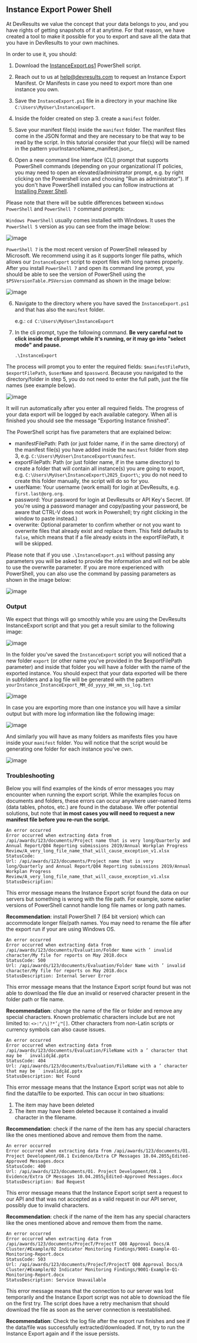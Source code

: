 ## Instance Export Power Shell

At DevResults we value the concept that your data belongs to _you_, and you have rights of getting snapshots of it at anytime. For that reason, we have created a tool to make it possible for you to export and save all the data that you have in DevResults to your own machines.

In order to use it, you should:

1. Download the [InstanceExport.ps1](https://github.com/DevResults/DevResultsTools/releases/download/1.0.3/InstanceExport.ps1) PowerShell script.

2. Reach out to us at help@devresults.com to request an Instance Export Manifest. Or Manifests in case you need to export more than one instance you own.

3. Save the `InstanceExport.ps1` file in a directory in your machine like `C:\Users\MyUser\InstanceExport`.

4. Inside the folder created on step 3. create a `manifest` folder. 

5. Save your manifest file(s) inside the `manifest` folder. The manifest files come in the JSON format and they are necessary to be that way to be read by the script. In this tutorial consider that your file(s) will be named in the pattern yourInstanceName_manifest.json_.

4. Open a new command line interface (CLI) prompt that supports PowerShell commands (depending on your organizational IT policies, you may need to open an elevated/administrator prompt, e.g. by right clicking on the Powershell icon and choosing "Run as administrator"). If you don't have PowerShell installed you can follow instructions at [Installing Power Shell](https://learn.microsoft.com/en-us/powershell/scripting/install/installing-powershell-on-windows?view=powershell-7.5).

Please note that there will be subtle differences between `Windows PowerShell` and `PowerShell 7` command prompts:

`Windows PowerShell` usually comes installed with Windows. It uses the `PowerShell 5` version as you can see from the image below:

![image](https://github.com/user-attachments/assets/3f61a5d3-8b95-43cb-b85d-d030b598aa1f)

`PowerShell 7` is the most recent version of PowerShell released by Microsoft. We recommend using it as it supports longer file paths, which allows our `InstanceExport` script to export files with long names properly. After you install `PowerShell 7` and open its command line prompt, you should be able to see the version of PowerShell using the `$PSVersionTable.PSVersion` command as shown in the image below:

![image](https://github.com/user-attachments/assets/9e7449fb-fe9d-414c-8b93-eaaf7f4ded0b)

6. Navigate to the directory where you have saved the `InstanceExport.ps1` and that has also the `manifest` folder.

   e.g.: `cd C:\Users\MyUser\InstanceExport`

6. In the cli prompt, type the following command. **Be very careful not to click inside the cli prompt while it's running, or it may go into "select mode" and pause.**

   `.\InstanceExport`

The process will prompt you to enter the required fields: `$manifestFilePath`, `$exportFilePath`, `$userName` and `$password`. Because you navigated to the directory/folder in step 5, you do not need to enter the full path, just the file names (see example below).

![image](https://github.com/user-attachments/assets/eca84717-d4b1-40a6-a8ef-415f11bdc546)

It will run automatically after you enter all required fields. The progress of your data export will be logged by each available category. When all is finished you should see the message "Exporting Instance finished".

The PowerShell script has five parameters that are explained below:

- manifestFilePath: Path (or just folder name, if in the same directory) of the manifest file(s) you have added inside the `manifest` folder from step 3, e.g. `C:\Users\MyUser\InstanceExport\manifest`.
- exportFilePath: Path (or just folder name, if in the same directory) to create a folder that will contain all instance(s) you are going to export, e.g. `C:\Users\MyUser\InstanceExport\2025_Export\`; you do not need to create this folder manually, the script will do so for you.
- userName: Your username (work email) for login at DevResults, e.g. `first.last@org.org`.
- password: Your password for login at DevResults or API Key's Secret. (If you're using a password manager and copy/pasting your password, be aware that CTRL-V does not work in Powershell; try right clicking in the window to paste instead.)
- overwrite: Optional parameter to confirm whether or not you want to overwrite files that already exist and replace them. This field defaults to `false`, which means that if a file already exists in the exportFilePath, it will be skipped.

Please note that if you use `.\InstanceExport.ps1` without passing any parameters you will be asked to provide the information and will not be able to use the overwrite parameter. If you are more experienced with PowerShell, you can also use the command by passing parameters as shown in the image below:

![image](https://github.com/user-attachments/assets/de040cf5-f268-4316-8ef5-2276b1e72648)

### Output
We expect that things will go smoothly while you are using the DevResults InstanceExport script and that you get a result similar to the following image:

![image](https://github.com/user-attachments/assets/0af5a12c-4c5e-4fc2-b737-1901d2d5739f)

In the folder you've saved the `InstanceExport` script you will noticed that a new folder `export` (or other name you've provided in the $exportFilePath parameter) and inside that folder you will have a folder with the name of the exported instance. You should expect that your data exported will be there in subfolders and a log file will be generated with the pattern `yourInstance_InstanceExport_MM_dd_yyyy_HH_mm_ss_log.txt`

![image](https://github.com/user-attachments/assets/2078418b-77ea-4131-9f4a-3f075cc3b300)

In case you are exporting more than one instance you will have a similar output but with more log information like the following image:

![image](https://github.com/user-attachments/assets/9f425cd6-34b2-449a-af71-bdc2de9bae6d)

And similarly you will have as many folders as manifests files you have inside your `manifest` folder. You will notice that the script would be generating one folder for each instance you've own.

![image](https://github.com/user-attachments/assets/be64f831-f668-45e0-aceb-7bb1d153e0b4)


### Troubleshooting

Below you will find examples of the kinds of error messages you may encounter when running the export script. While the examples focus on documents and folders, these errors can occur anywhere user-named items (data tables, photos, etc.) are found in the database. We offer potential solutions, but note that **in most cases you will need to request a new manifest file before you re-run the script.**

```
An error occurred
Error occurred when extracting data from /api/awards/123/documents/Project name that is very long/Quarterly and Annual Report/Q04 Reporting submissions 2019/Annual Workplan Progress Review/A_very_long_file_name_that_will_cause_exception_v1.xlsx
StatusCode:
Url: /api/awards/123/documents/Project name that is very long/Quarterly and Annual Report/Q04 Reporting submissions 2019/Annual Workplan Progress Review/A_very_long_file_name_that_will_cause_exception_v1.xlsx
StatusDescription:
```

This error message means the Instance Export script found the data on our servers but something is wrong with the file path. For example, some earlier versions of PowerShell cannot handle long file names or long path names. 

**Recommendation**: install PowerShell 7 (64 bit version) which can accommodate longer file/path names. You may need to rename the file after the export run if your are using Windows OS.

```
An error occurred
Error occurred when extracting data from /api/awards/123/documents/Evaluation/Folder Name with ’ invalid character/My file for reports on May 2018.docx
StatusCode: 500
Url: /api/awards/123/documents/Evaluation/Folder Name with ’ invalid character/My file for reports on May 2018.docx
StatusDescription: Internal Server Error
```

This error message means that the Instance Export script found but was not able to download the file due an invalid or reserved character present in the folder path or file name. 

**Recommendation**: change the name of the file or folder and remove any special characters. Known problematic characters include but are not limited to: `<>:"/\|?*’¿™[]`. Other characters from non-Latin scripts or currency symbols can also cause issues.

```
An error occurred
Error occurred when extracting data from /api/awards/123/documents/Evaluation/FileName with a ’ character that may be ´ invalidçã£.pptx
StatusCode: 404
Url: /api/awards/123/documents/Evaluation/FileName with a ’ character that may be ´ invalidçã£.pptx
StatusDescription: Not Found
```

This error message means that the Instance Export script was not able to find the data/file to be exported. This can occur in two situations: 

1. The item may have been deleted
2. The item may have been deleted because it contained a invalid character in the filename. 

**Recommendation**: check if the name of the item has any special characters like the ones mentioned above and remove them from the name.

```
An error occurred
Error occurred when extracting data from /api/awards/123/documents/O1. Project Development/O8.1 Evidence/Extra CP Messages 10.04.2055¿Edited-Approved Messages.docx
StatusCode: 400
Url: /api/awards/123/documents/O1. Project Development/O8.1 Evidence/Extra CP Messages 10.04.2055¿Edited-Approved Messages.docx
StatusDescription: Bad Request
```

This error message means that the Instance Export script sent a request to our API and that was not accepted as a valid request in our API server, possibly due to invalid characters. 

**Recommendation**: check if the name of the item has any special characters like the ones mentioned above and remove them from the name.

```
An error occurred
Error occurred when extracting data from /api/awards/123/documents/ProjecT/ProjectT Q08 Approval Docs/A Cluster/#Example/02 Indicator Monitoring Findings/9001-Example-Q1-Monitoring-Report.docx
StatusCode: 503
Url: /api/awards/123/documents/ProjecT/ProjectT Q08 Approval Docs/A Cluster/#Example/02 Indicator Monitoring Findings/9001-Example-Q1-Monitoring-Report.docx
StatusDescription: Service Unavailable
```

This error message means that the connection to our server was lost temporarily and the Instance Export script was not able to download the file on the first try. The script does have a retry mechanism that should download the file as soon as the server connection is reestablished. 

**Recommendation**: Check the log file after the export run finishes and see if the data/file was successfully extracted/downloaded. If not, try to run the Instance Export again and if the issue persists.
